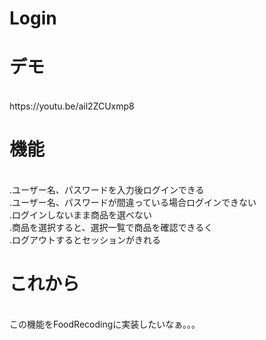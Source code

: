# Login

<h1>デモ</h1><br>
https://youtu.be/ail2ZCUxmp8

<br>
<h1>機能</h1><br>
.ユーザー名、パスワードを入力後ログインできる<br>
.ユーザー名、パスワードが間違っている場合ログインできない<br>
.ログインしないまま商品を選べない<br>
.商品を選択すると、選択一覧で商品を確認できるく<br>
.ログアウトするとセッションがきれる<br>


<h1>これから</h1><br>
この機能をFoodRecodingに実装したいなぁ。。。

